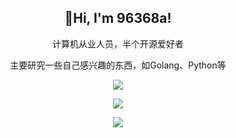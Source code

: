 <h2 align="center">👋Hi, I'm  96368a!</h2>

<p align="center">计算机从业人员，半个开源爱好者<p>

<p align="center">主要研究一些自己感兴趣的东西，如Golang、Python等<p>

<p align="center"><img src="https://github-readme-stats.vercel.app/api?username=96368a&show_icons=true&count_private=true&hide=prs&theme=buefy"><p>

<p align="center"><img src="https://github-readme-stats.vercel.app/api/top-langs/?username=96368a&hide=vue"><p>

<p align="center"><img src="https://metrics.lecoq.io/96368a?template=classic&config.timezone=Asia%2FShanghai"><p>

